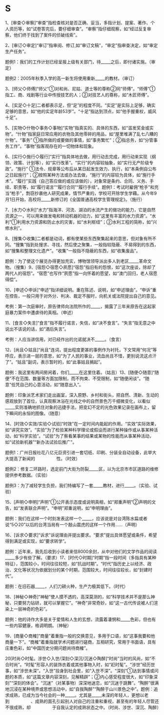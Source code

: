 # S

1、\[审查◇审察\]“审查”指检查核对是否正确、妥当，多指计划、提案、著作、个人资历等，如“试卷答完后，要仔细审查”。“审察”指仔细观察，如“经过反复审察，他们终于找到了案件的侦破线索”。

2、\[审订◇审定\]“审订”指审阅、修订,如“审订文稿”，“审定”指审查决定，如“审定生产任务”。

题例1：我们的工作计划已经呈报上级有关部门，待\_\_\_\_\_之后，即付诸实施。（审定）

题例2：2005年秋季入学的高一新生将使用重新\_\_\_\_\_的教材。（审订）

3、\[师父◇师傅\]“师父”①对和尚、尼姑、道士等的尊称②同“师傅”。“师傅”①指工、商、戏剧等行业中传授技艺的人；②对技艺人的尊称，如“木匠师傅”。

4、\[实足◇十足\]二者都表示足，但“足”的程度不同。“实足”是实际上足够，确实足够的意思，如“他的实足年龄53岁”。“十足”指达到顶点，如“他手握重权，威风十足”。

5、\[实物◇什物◇事务◇事物\]“实物”指真实的、具体的东西，如“滥发奖金或实物”。“什物”指家庭日常应用的衣物及其他零碎的用品，如“屋里堆满了乱七八糟的什物”。“事务” ①指所做的或要做的事情，如“事务繁忙”；②指总务，如“分管事务工作”。“事物”指客观存在的一切物体和现象。

6、\[实行◇施行◇履行\]“实行”指具体地去做，用行动去完成，用行动来实现（纲领、政策、计划等），如“实行改革”。“实行”的内容较抽象，如“实行无产阶级专政”。“施行” ①法令、规章等公布后从某日起发生效力、执行，如“本条例自公布之日起施行”；②按照某种方法或办法去做，“施行”的内容较为具体，如“施行手术”。“履行”实践（自己答应做的或应该做的），对象常是条约、合同、义务、手续、职责等，如“履行诺言”“履行合同”“履行手续”。题例1：考试时雇佣“枪手”和充当“枪手”，剽窃抄袭他人研究成果，情节严重的，学校可开除学生学藉。从今年9月1日开始，高校将\_\_\_\_\_新修订的《全国普通高校学生管理规定》。（施行）

7、\[水力◇水利\]“水力”指海洋、河流、湖泊的水流产生的做功的能力，它是自然资源之一，可以用来做发电和转动机器的动力，如“这里有丰富的水力资源”。“水利”①利用水力资源和防止水的灾害，如“水利枢纽”；②水利工程的简称，如“兴修水利”。

8、\[搜集◇收集\]二者都是动词，都有使某些东西聚集起来的意思，但对象有所不同。“搜集”指到处搜求、寻找，然后使之聚集，一般指较隐蔽、不易得到的东西，如“搜集和整理文化遗产”。“收集”一般指不隐蔽的东西，如“收集废品”。

题例：为了使这个展览办得更加充实，博物馆领导派出多人到老区\_\_\_\_\_革命文物。（搜集）9、\[宿怨◇宿愿◇夙愿\]“宿怨”指旧有的怨恨，如“这次座谈，除却了两代人的宿怨”。“宿愿”也写作“夙愿”指一向怀着的愿望，如“澳门回归，老人宿愿得偿”。

10、\[申述◇申诉\]“申述”指详细说明。重在陈述、说明，如“申述理由”。“申诉”重在控告，一般只用于对外分、判决、裁定不服时，向机关或法院提出自己的意见。

考例：第一次庭审时，原告律师向法院所作的\_\_\_\_\_，揭露了三年来原告在这起家庭暴力案件中遭虐待的真相。（申述）

11、\[食言◇失言\]“食言”指不履行诺言，失信，如“决不食言”。“失言”指无意之中说出不该说的话，如“酒后失言”。

考例：人应当讲信用，对已经作出的允诺就决不\_\_\_\_\_。（食言）

12、\[尚且◇姑且\]“尚且”连词，提出程度更甚的事例作为衬托，下文常用“何况”等呼应，表示进一层的意思，如“为了人民的事业，流血尚且不惜，更别说流这点汗了”。“姑且”副词，表示暂时的，如“此事姑且搁起”。

题例：我这里有两间房闲着，你们\_\_\_\_\_在这里住着。（姑且）13、\[随便◇随意\]“随便”不在范围、数量等方面加限制，而不拘束、不受限制，如“随便闲谈”。“随意”任凭自己的心意活动，如“随意出入”。

题例：印象派艺术家们走出画室，深入原野、乡村和街头，把自然、清新、生动的感观放到了首位，认真观察沐浴在光线之中的自然景色万千细微变化，以看似\_\_\_\_\_实则准确地抓住对象的迅捷手法，把变幻不定的光色效果记录在画布上，留下瞬间的永恒的图像。（随意）

14、\[时效◇实效/实验◇试验\]“时效”在一定时间内能起的作用。“实效”实际效果，如“讲究实效”。“实验”为了检验某种科学理论或假设而进行某种操作或从事某种活动，如“科学实验”。“试验”为了察看某事的结果或某物的性能而从事某种活动，如“试验新机器”“新办法试验后推广”。

题例1：广州日报社花八亿元巨资引进一套切纸、印刷、分装全自动设备，此举大大提高了新闻的　　　　　性。（时效）

题例2：修复二环路时，选定前门大街为防裂\_\_\_\_\_区，以为北京市市区道路的维修提供参考数据。（实验）

题例3：为了减轻学生负担，我们特编写了一套\_\_\_\_\_教材，进行\_\_\_\_\_。（实验、试验）

15、\[声明◇申明\]“声明”①公开表示态度或说明真相，如“郑重声明”②声明的文告，如“发表联合声明”。“申明”郑重说明，如“申明理由”。

题例：我们在这样一个时刻发表这样一个\_\_\_\_\_，应该说是对台湾陈水扁或者说“5◇20”以后的台湾当局有一个敲山震虎的这样一个作用……（声明）

16、\[诉求◇要求\]“诉求”诉说理由并提出要求。“要求”提出具体愿望或条件，希望得到满足或实现，如“要求转学”。

题例：近年来，我先后收到小读者来信8000余封，从中对他们的文学作品的阅读\_\_\_\_\_多少有些了解。（要求）17、\[时代◇时期\]“时期”指一段时间（多指具有某种特征），范围较小，时间往往较短，如“抗战时期”。“时代”指历史上以经济、政治、文化等状况为依据划分的某个时期，范围较大，时间往往较长，如“封建时代”。

题例：在旧石器\_\_\_\_\_，人们刀耕火种，生产力极其低下。（时代）

18、\[神秘◇神奇\]“神秘”使人摸不透的，高深莫测的，如“科学技术并不是那么神秘，只要努力钻研，就可以掌握它”。“神奇”非常奇妙，如“这一古代传说被人们渲染上一层神奇的色彩”。

题例：他的诗作大多是关于爱情和人生的玄想，流露着凄惘和\_\_\_\_\_色彩，但也有一些内容健康，格调明朗。（神秘）

19、\[商量◇商榷\]“商量”着重指一般的交换意见，多用于口语，如“这事我要和他商量一下”。“商榷”着重指就学术问题进行磋商，互相研究，常用于书面语，具有庄重色彩，如“中国历史分期问题尚待商榷”。

20\[时尚◇时髦。涉世◇入世/深刻◇深沉/沉迷◇陶醉\]“时尚”当时的风尚，如“不合时尚”。“时髦”形容人的装饰衣着或其他事物入时，如“赶时髦”。“涉世”经历世事，如“涉世未深”。“入世”投身到社会里，如“入世不深”。“深刻”①达到事情或问题的本质，如“这篇文章内容深刻，见解精辟”；②内心感受程度很大，如“印象深刻”“深刻的体会”。“沉迷”（对某事物）深深地迷恋，如“沉迷于跳舞”。“陶醉”很满地沉浸在某种境界或思想活动中，如“自我陶醉”“陶醉于山川景色之中”。题例：追求成熟，已成为当今社会的一种\_\_\_\_\_。尤其是\_\_\_\_\_未深的年轻人，更想以老到　　　　　、成熟的面孔引起别人对自己的注重和重视，甚至有的年轻人尽管还不很成熟，却　　　　　于自我认定的成熟状态之中。（时尚、涉世、深沉、陶醉）

